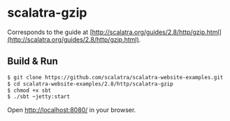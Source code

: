 # scalatra-gzip #

Corresponds to the guide at [http://scalatra.org/guides/2.8/http/gzip.html](http://scalatra.org/guides/2.8/http/gzip.html).

## Build & Run ##

```sh
$ git clone https://github.com/scalatra/scalatra-website-examples.git
$ cd scalatra-website-examples/2.8/http/scalatra-gzip
$ chmod +x sbt
$ ./sbt ~jetty:start
```

Open [http://localhost:8080/](http://localhost:8080/) in your browser.
